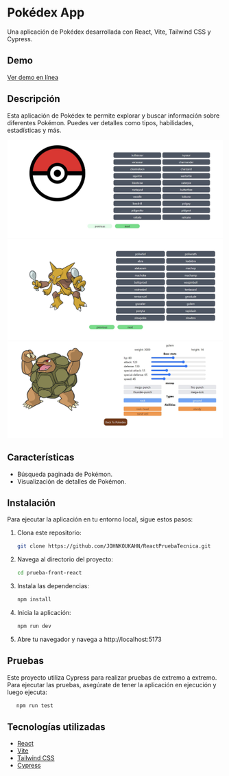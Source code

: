 # Pokédex App

Una aplicación de Pokédex desarrollada con React, Vite, Tailwind CSS y Cypress.

## Demo

[Ver demo en línea](https://reactpruebatecnica-production.up.railway.app/pokedex) 


## Descripción

Esta aplicación de Pokédex te permite explorar y buscar información sobre diferentes Pokémon. Puedes ver detalles como tipos, habilidades, estadísticas y más.

![Pokédex App Screenshot1](./src/assets/Screenshot1.jpg)
![Pokédex App Screenshot2](./src/assets/Screenshot2.jpg)
![Pokédex App Screenshot3](./src/assets/Screenshot3.jpg)

## Características

- Búsqueda paginada de Pokémon.
- Visualización de detalles de Pokémon.

## Instalación

Para ejecutar la aplicación en tu entorno local, sigue estos pasos:

1. Clona este repositorio:

   ```bash
   git clone https://github.com/JOHNKOUKAHN/ReactPruebaTecnica.git

2. Navega al directorio del proyecto:

   ```bash
   cd prueba-front-react
   
3. Instala las dependencias:

   ```bash
   npm install
   
4. Inicia la aplicación:

   ```bash
   npm run dev

5. Abre tu navegador y navega a http://localhost:5173

## Pruebas 
Este proyecto utiliza Cypress para realizar pruebas de extremo a extremo. Para ejecutar las pruebas, asegúrate de tener la aplicación en ejecución y luego ejecuta:

```bash
   npm run test
```

## Tecnologías utilizadas


- [React](https://reactjs.org/)
- [Vite](https://vitejs.dev/)
- [Tailwind CSS](https://tailwindcss.com/)
- [Cypress](https://www.cypress.io/)


